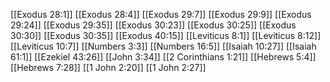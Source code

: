 [[Exodus 28:1]]
[[Exodus 28:4]]
[[Exodus 29:7]]
[[Exodus 29:9]]
[[Exodus 29:24]]
[[Exodus 29:35]]
[[Exodus 30:23]]
[[Exodus 30:25]]
[[Exodus 30:30]]
[[Exodus 30:35]]
[[Exodus 40:15]]
[[Leviticus 8:1]]
[[Leviticus 8:12]]
[[Leviticus 10:7]]
[[Numbers 3:3]]
[[Numbers 16:5]]
[[Isaiah 10:27]]
[[Isaiah 61:1]]
[[Ezekiel 43:26]]
[[John 3:34]]
[[2 Corinthians 1:21]]
[[Hebrews 5:4]]
[[Hebrews 7:28]]
[[1 John 2:20]]
[[1 John 2:27]]

